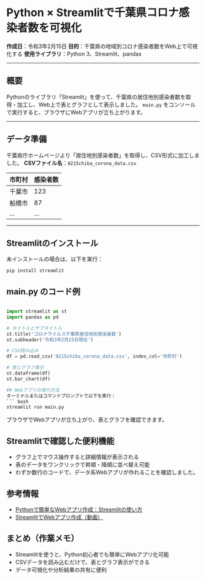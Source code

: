 # Python × Streamlitで千葉県コロナ感染者数を可視化

**作成日**：令和3年2月15日
**目的**：千葉県の地域別コロナ感染者数をWeb上で可視化する
**使用ライブラリ**：Python 3、Streamlit、pandas

---

## 概要
Pythonのライブラリ「Streamlit」を使って、千葉県の居住地別感染者数を取得・加工し、Web上で表とグラフとして表示しました。
`main.py` をコンソールで実行すると、ブラウザにWebアプリが立ち上がります。

---

## データ準備
千葉県庁ホームページより「居住地別感染者数」を取得し、CSV形式に加工しました。
**CSVファイル名**：`0215chiba_corona_data.csv`  

| 市町村 | 感染者数 |
|--------|----------|
| 千葉市 | 123      |
| 船橋市 | 87       |
| …      | …        |

---

## Streamlitのインストール
未インストールの場合は、以下を実行：
```bash
pip install streamlit
```

## main.py のコード例
``` python

import streamlit as st
import pandas as pd

# タイトルとサブタイトル
st.title('コロナウイルス千葉県居住地別感染者数')
st.subheader('令和3年2月15日現在')

# CSV読み込み
df = pd.read_csv('0215chiba_corona_data.csv', index_col='市町村')

# 表とグラフ表示
st.dataframe(df)
st.bar_chart(df)

## Webアプリの実行方法
ターミナルまたはコマンドプロンプトで以下を実行：
``` bash
streamlit run main.py
```
ブラウザでWebアプリが立ち上がり、表とグラフを確認できます。


## Streamlitで確認した便利機能
- グラフ上でマウス操作すると詳細情報が表示される
- 表のデータをワンクリックで昇順・降順に並べ替え可能
- わずか数行のコードで、データ系Webアプリが作れることを確認しました。

## 参考情報
- [Pythonで簡単なWebアプリ作成：Streamlitの使い方](https://note.com/maclove/n/n5b95254fa6d3)
- [StreamlitでWebアプリ作成（動画）](https://youtu.be/zp-kAt1Ih5k)


## まとめ（作業メモ）
- Streamlitを使うと、Python初心者でも簡単にWebアプリ化可能
- CSVデータを読み込むだけで、表とグラフ表示ができる
- データ可視化や分析結果の共有に便利
